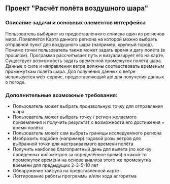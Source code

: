 ## Проект "Расчёт полёта воздушного шара"
### Описание задачи и основных элементов интерфейса
Пользователь выбирает из предоставленного спииска один из регионов мира.
Появляется Карта данного региона на которой можно выбрать отправной пункт для воздушного шара (например, крупный город).
Помимо точки пользователь также может задать время и дату полёта (в прошлом). Программа рассчитывает путь и визуализирует его на карте.
Существует возможность задать временной промежуток полёта шара. Данные о силе и направлении ветра должны соотвествовать временым промежуткам полёта шара.
Для получения данных о ветре используется web-сервис, предоставляющий api для получения данных о погоде.

### Дополнительные возможные требования:
- Пользователь может выбрать произвольную точку для отправления шара
- Пользователь может выбрать точку / регион желаемого приземления и получить результат о возможности его достижения + время полёта 
- Пользователь может сам выбрать границы исследуемного региона
- Изобразить подобие (например) годовой розы ветров для выбранной точки для настраиваемого времени полёта
- Получить наиболее благоприятный день для вылета (по кол-ву пройденных километров за определённое время) в какой-то промежуток времени
на основе анализа этого же промежутка времени для предыдущих 2-3-5-10 лет
- Обнаружение тайфуна на представленной карте
- Логгирование работы программы и/или хода алгоритма
